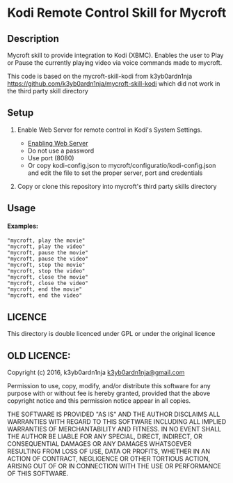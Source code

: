 # Kodi Remote Control Skill for Mycroft

## Description
Mycroft skill to provide integration to Kodi (XBMC). Enables
the user to Play or Pause the currently playing video via voice
commands made to mycroft.

This code is based on the mycroft-skill-kodi from k3yb0ardn1nja
https://github.com/k3yb0ardn1nja/mycroft-skill-kodi
which did not work in the third party skill directory

## Setup
1. Enable Web Server for remote control in Kodi's System Settings.
    - [Enabling Web Server](http://kodi.wiki/view/Settings/Services#Webserver)
    - Do not use a password
    - Use port (8080)
    - Or copy kodi-config.json to mycroft/configuratio/kodi-config.json and edit the file to set the proper server, port and credentials

2. Copy or clone this repository into mycroft's third party skills directory

## Usage
#### Examples:

    "mycroft, play the movie"
    "mycroft, play the video"
    "mycroft, pause the movie"
    "mycroft, pause the video"
    "mycroft, stop the movie"
    "mycroft, stop the video"
    "mycroft, close the movie"
    "mycroft, close the video"
    "mycroft, end the movie"
    "mycroft, end the video"

## LICENCE

This directory is double licenced under GPL or under the original licence

## OLD LICENCE:

Copyright (c) 2016, k3yb0ardn1nja k3yb0ardn1nja@gmail.com

Permission to use, copy, modify, and/or distribute this software for any purpose with or without fee is hereby granted, provided that the above copyright notice and this permission notice appear in all copies.

THE SOFTWARE IS PROVIDED "AS IS" AND THE AUTHOR DISCLAIMS ALL WARRANTIES WITH REGARD TO THIS SOFTWARE INCLUDING ALL IMPLIED WARRANTIES OF MERCHANTABILITY AND FITNESS. IN NO EVENT SHALL THE AUTHOR BE LIABLE FOR ANY SPECIAL, DIRECT, INDIRECT, OR CONSEQUENTIAL DAMAGES OR ANY DAMAGES WHATSOEVER RESULTING FROM LOSS OF USE, DATA OR PROFITS, WHETHER IN AN ACTION OF CONTRACT, NEGLIGENCE OR OTHER TORTIOUS ACTION, ARISING OUT OF OR IN CONNECTION WITH THE USE OR PERFORMANCE OF THIS SOFTWARE.
